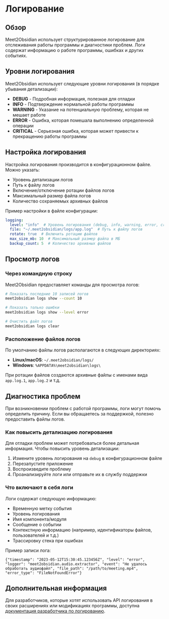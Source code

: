 # Логирование

## Обзор

Meet2Obsidian использует структурированное логирование для отслеживания работы программы и диагностики проблем. Логи содержат информацию о работе программы, ошибках и других событиях.

## Уровни логирования

Meet2Obsidian использует следующие уровни логирования (в порядке убывания детализации):

- **DEBUG** - Подробная информация, полезная для отладки
- **INFO** - Подтверждение нормальной работы программы
- **WARNING** - Указание на потенциальную проблему, которая не мешает работе
- **ERROR** - Ошибка, которая помешала выполнению определенной операции
- **CRITICAL** - Серьезная ошибка, которая может привести к прекращению работы программы

## Настройка логирования

Настройка логирования производится в конфигурационном файле. Можно указать:

- Уровень детализации логов
- Путь к файлу логов
- Включение/отключение ротации файлов логов
- Максимальный размер файла логов
- Количество сохраняемых архивных файлов

Пример настройки в файле конфигурации:

```yaml
logging:
  level: "info"  # Уровень логирования (debug, info, warning, error, critical)
  file: "~/.meet2obsidian/logs/app.log"  # Путь к файлу логов
  rotate: true  # Включить ротацию файлов
  max_size_mb: 10  # Максимальный размер файла в МБ
  backup_count: 5  # Количество архивных файлов
```

## Просмотр логов

### Через командную строку

Meet2Obsidian предоставляет команды для просмотра логов:

```bash
# Показать последние 10 записей логов
meet2obsidian logs show --count 10

# Показать только ошибки
meet2obsidian logs show --level error

# Очистить файл логов
meet2obsidian logs clear
```

### Расположение файлов логов

По умолчанию файлы логов располагаются в следующих директориях:

- **Linux/macOS**: `~/.meet2obsidian/logs/`
- **Windows**: `%APPDATA%\meet2obsidian\logs\`

При ротации файлов создаются архивные файлы с именами вида `app.log.1`, `app.log.2` и т.д.

## Диагностика проблем

При возникновении проблем с работой программы, логи могут помочь определить причину. Если вы обращаетесь за поддержкой, полезно предоставить файлы логов.

### Как повысить детализацию логирования

Для отладки проблем может потребоваться более детальная информация. Чтобы повысить уровень детализации:

1. Измените уровень логирования на `debug` в конфигурационном файле
2. Перезапустите приложение
3. Воспроизведите проблему
4. Проанализируйте логи или отправьте их в службу поддержки

### Что включают в себя логи

Логи содержат следующую информацию:

- Временную метку события
- Уровень логирования
- Имя компонента/модуля
- Сообщение о событии
- Контекстную информацию (например, идентификаторы файлов, пользователей и т.д.)
- Трассировку стека при ошибках

Пример записи лога:
```
{"timestamp": "2023-05-12T15:30:45.123456Z", "level": "error", "logger": "meet2obsidian.audio.extractor", "event": "Не удалось обработать аудиофайл", "file_path": "/path/to/meeting.mp4", "error_type": "FileNotFoundError"}
```

## Дополнительная информация

Для разработчиков, которые хотят использовать API логирования в своих расширениях или модификациях программы, доступна [документация разработчика по логированию](../../dev/components/Logging.md).